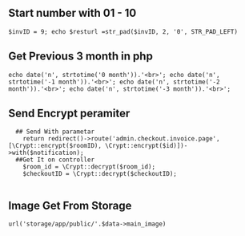 ## Start number with 01 - 10
``
$invID = 9;
echo $resturl =str_pad($invID, 2, '0', STR_PAD_LEFT)
``

## Get Previous 3 month in php
``
echo date('n', strtotime('0 month')).'<br>';
echo date('n', strtotime('-1 month')).'<br>';
echo date('n', strtotime('-2 month')).'<br>';
echo date('n', strtotime('-3 month')).'<br>';
``

## Send Encrypt peramiter
  ```
    ## Send With parametar
      return redirect()->route('admin.checkout.invoice.page', [\Crypt::encrypt($roomID), \Crypt::encrypt($id)])->with($notification);
    ##Get It on controller
      $room_id = \Crypt::decrypt($room_id);
      $checkoutID = \Crypt::decrypt($checkoutID);
    
  ```
  
  
## Image Get From Storage
  ```
  url('storage/app/public/'.$data->main_image)
  ```
